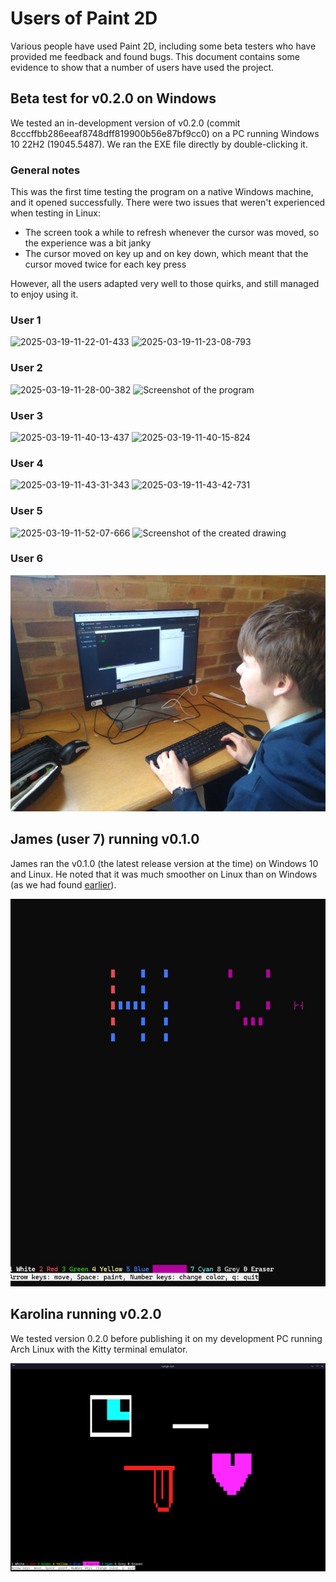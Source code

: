 # Users of Paint 2D

Various people have used Paint 2D, including some beta testers who have provided me feedback and found bugs. This document contains some evidence to show that a number of users have used the project.

## Beta test for v0.2.0 on Windows

We tested an in-development version of v0.2.0 (commit 8cccffbb286eeaf8748dff819900b56e87bf9cc0) on a PC running Windows 10 22H2 (19045.5487). We ran the EXE file directly by double-clicking it.

### General notes

This was the first time testing the program on a native Windows machine, and it opened successfully. There were two issues that weren't experienced when testing in Linux:

- The screen took a while to refresh whenever the cursor was moved, so the experience was a bit janky
- The cursor moved on key up and on key down, which meant that the cursor moved twice for each key press

However, all the users adapted very well to those quirks, and still managed to enjoy using it.

### User 1

![2025-03-19-11-22-01-433](https://github.com/user-attachments/assets/2f0e5c5f-7c77-4ba9-93e7-6ebe91b3fe27)
![2025-03-19-11-23-08-793](https://github.com/user-attachments/assets/45c4ed92-3708-4224-a73c-3d8850e0fa7b)

### User 2

![2025-03-19-11-28-00-382](https://github.com/user-attachments/assets/2e784636-c04f-410f-9539-15b6dfeeb159)
![Screenshot of the program](https://github.com/user-attachments/assets/5ac501c9-cb9e-4108-a35e-d00d83ec8899)

### User 3

![2025-03-19-11-40-13-437](https://github.com/user-attachments/assets/0ed59240-1a77-44ae-8c83-9f0042c61d34)
![2025-03-19-11-40-15-824](https://github.com/user-attachments/assets/da51118e-7b00-42e2-ba54-b29aa9460b3f)

### User 4

![2025-03-19-11-43-31-343](https://github.com/user-attachments/assets/2956c7de-1c25-4507-8b00-8519788386ae)
![2025-03-19-11-43-42-731](https://github.com/user-attachments/assets/cb16b60d-4b23-49e8-96f8-4a186aefbdce)

### User 5

![2025-03-19-11-52-07-666](https://github.com/user-attachments/assets/2cac8a2d-a8bf-4674-bccd-1fdaaf90e783)
![Screenshot of the created drawing](https://github.com/user-attachments/assets/8a735f88-11b1-41b1-b264-210f53ada8a8)

### User 6

![User 6 using the program on a school computer](images/User_6.jpg)

## James (user 7) running v0.1.0

James ran the v0.1.0 (the latest release version at the time) on Windows 10 and Linux. He noted that it was much smoother on Linux than on Windows (as we had found [earlier](#general-notes)).

![Screenshot of the art James made](images/Art_made_by_James.jpg)

## Karolina running v0.2.0

We tested version 0.2.0 before publishing it on my development PC running Arch Linux with the Kitty terminal emulator.

![Screenshot of the art created by Karolina](images/Art_made_by_Karolina.png)
